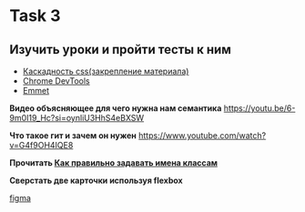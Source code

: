 # Task 3

## Изучить уроки и пройти тесты к ним
- [Каскадность css(закрепление материала)](https://ru.hexlet.io/courses/layout-designer-basics/lessons/css-cascade/theory_unit)
- [Chrome DevTools](https://ru.hexlet.io/courses/layout-designer-basics/lessons/devtools/theory_unit) 
- [Emmet](https://ru.hexlet.io/courses/layout-designer-basics/lessons/emmet/theory_unit) 

**Видео объясняющее для чего нужна нам семантика**
https://youtu.be/6-9m0I19_Hc?si=oynliU3HhS4eBXSW


**Что такое гит и зачем он нужен**
https://www.youtube.com/watch?v=G4f9OH4IQE8


**Прочитать [Как правильно задавать имена классам](https://ru.hexlet.io/blog/posts/oshibki-imenovaniya-v-vyorstke)**

**Сверстать две карточки используя flexbox**

[figma](https://www.figma.com/file/Udeizp4VfC9gmmyn4TZAHD/Cards?type=design&node-id=0%3A1&mode=design&t=dykxnJvEcAlgW9Ur-1)
